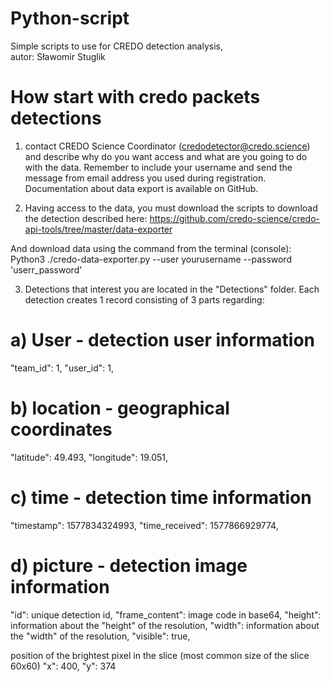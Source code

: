 # Python-script
Simple scripts to use for CREDO detection analysis,<br>
autor: Sławomir Stuglik

# How start with credo packets detections
1) contact CREDO Science Coordinator (credodetector@credo.science) and describe why do you want access and what are you going to do with the data. 
Remember to include your username and send the message from email address you used during registration. 
Documentation about data export is available on GitHub.

2) Having access to the data, you must download the scripts to download the detection described here:
https://github.com/credo-science/credo-api-tools/tree/master/data-exporter

And download data using the command from the terminal (console):
Python3 ./credo-data-exporter.py --user yourusername --password 'userr_password'

3) Detections that interest you are located in the "Detections" folder.
Each detection creates 1 record consisting of 3 parts regarding:
# a) User - detection user information
  "team_id": 1,
  "user_id": 1,
  
# b) location - geographical coordinates
  "latitude": 49.493,
  "longitude": 19.051,
  
# c) time - detection time information
  "timestamp": 1577834324993,
  "time_received": 1577866929774,
 
  
# d) picture - detection image information
  "id": unique detection id,
  "frame_content": image code in base64,
  "height": information about the "height" of the resolution,
  "width": information about the "width" of the resolution,
  "visible": true,
  
  position of the brightest pixel in the slice (most common size of the slice 60x60)
  "x": 400,
  "y": 374



